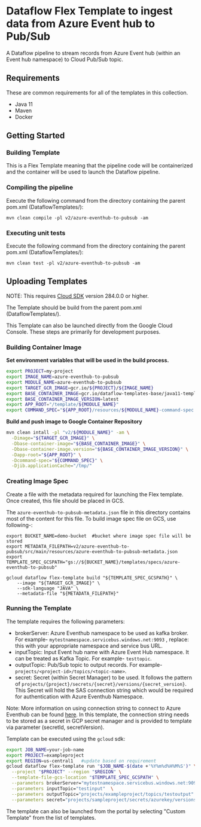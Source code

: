 # Dataflow Flex Template to ingest data from Azure Event hub to Pub/Sub

A Dataflow pipeline to stream records from Azure Event hub (within an Event hub namespace) to Cloud Pub/Sub topic.

## Requirements

These are common requirements for all of the templates in this collection.

*   Java 11
*   Maven
*   Docker

## Getting Started

### Building Template

This is a Flex Template meaning that the pipeline code will be containerized and
the container will be used to launch the Dataflow pipeline.

### Compiling the pipeline

Execute the following command from the directory containing the parent pom.xml
(DataflowTemplates/):

```shell
mvn clean compile -pl v2/azure-eventhub-to-pubsub -am
```

### Executing unit tests

Execute the following command from the directory containing the parent pom.xml
(DataflowTemplates/):

```shell
mvn clean test -pl v2/azure-eventhub-to-pubsub -am
```

## Uploading Templates

NOTE: This requires [Cloud SDK](https://cloud.google.com/sdk/downloads) version
284.0.0 or higher.

The Template should be build from the parent pom.xml (DataflowTemplates/).

This Template can also be launched directly from the Google Cloud Console. These
steps are primarily for development purposes.

### Building Container Image

__Set environment variables that will be used in the build process.__

```sh
export PROJECT=my-project
export IMAGE_NAME=azure-eventhub-to-pubsub
export MODULE_NAME=azure-eventhub-to-pubsub
export TARGET_GCR_IMAGE=gcr.io/${PROJECT}/${IMAGE_NAME}
export BASE_CONTAINER_IMAGE=gcr.io/dataflow-templates-base/java11-template-launcher-base
export BASE_CONTAINER_IMAGE_VERSION=latest
export APP_ROOT="/template/${MODULE_NAME}"
export COMMAND_SPEC="${APP_ROOT}/resources/${MODULE_NAME}-command-spec.json"
```

__Build and push image to Google Container Repository__

```sh
mvn clean intall -pl "v2/${MODULE_NAME}" -am \
  -Dimage="${TARGET_GCR_IMAGE}" \
  -Dbase-container-image="${BASE_CONTAINER_IMAGE}" \
  -Dbase-container-image.version="${BASE_CONTAINER_IMAGE_VERSION}" \
  -Dapp-root="${APP_ROOT}" \
  -Dcommand-spec="${COMMAND_SPEC}" \
  -Djib.applicationCache="/tmp/"
```

### Creating Image Spec

Create a file with the metadata required for launching the Flex template. Once
created, this file should be placed in GCS.

The `azure-eventhub-to-pubsub-metadata.json` file in this directory
contains most of the content for this file. To build image spec file on GCS, use following-:
```shell
export BUCKET_NAME=demo-bucket  #bucket where image spec file will be stored
export METADATA_FILEPATH=v2/azure-eventhub-to-pubsub/src/main/resources/azure-eventhub-to-pubsub-metadata.json
export TEMPLATE_SPEC_GCSPATH="gs://${BUCKET_NAME}/templates/specs/azure-eventhub-to-pubsub"

gcloud dataflow flex-template build "${TEMPLATE_SPEC_GCSPATH}" \
    --image "${TARGET_GCR_IMAGE}" \
    --sdk-language "JAVA" \
    --metadata-file "${METADATA_FILEPATH}"
```

### Running the Template

The template requires the following parameters:

* brokerServer: Azure Eventhub namespace to be used as kafka broker. For example-
  `mytestnamespace.servicebus.windows.net:9093` , replace: this with your appropriate namespace and service bus URL.
* inputTopic: Input Event hub name with Azure Event Hub namespace. It can be treated as Kafka Topic. For
  example- `testtopic`.
* outputTopic: Pub/Sub topic to output records. For example-
  `projects/<project-id>/topics/<topic-name>`.
* secret: Secret (within Secret Manager) to be used. It follows the pattern of `projects/{project}/secrets/{secret}/versions/{secret_version}`. This Secret will hold the SAS connection string which would be required for authentication with Azure Eventhub Namespace.

Note: More information on using connection string to connect to Azure Eventhub can be found [here](https://learn.microsoft.com/en-us/azure/event-hubs/event-hubs-java-get-started-send?tabs=connection-string%2Croles-azure-portal). In this template, the connection string needs to be stored as a secret in GCP secret manager and is provided to template via parameter (secretId, secretVersion).

Template can be executed using the `gcloud` sdk:

```sh
export JOB_NAME=your-job-name
export PROJECT=exampleproject
export REGION=us-central1   #update based on requirement
gcloud dataflow flex-template run "$JOB_NAME-$(date +'%Y%m%d%H%M%S')" \
  --project "$PROJECT" --region "$REGION" \
  --template-file-gcs-location "$TEMPLATE_SPEC_GCSPATH" \
  --parameters brokerServer="mytestnamespace.servicebus.windows.net:9093" \
  --parameters inputTopic="testinput"  \
  --parameters outputTopic="projects/exampleproject/topics/testoutput" \
  --parameters secret="projects/sampleproject/secrets/azurekey/versions/2"
```

The template can also be launched from the portal by selecting "Custom Template"
from the list of templates.
